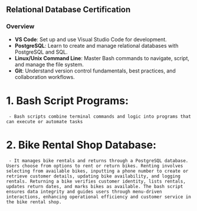 ## Relational Database Certification

### Overview
- **VS Code**: Set up and use Visual Studio Code for development.
- **PostgreSQL**: Learn to create and manage relational databases with PostgreSQL and SQL.
- **Linux/Unix Command Line**: Master Bash commands to navigate, script, and manage the file system.
- **Git**: Understand version control fundamentals, best practices, and collaboration workflows.

# 1. **Bash Script Programs**:
     - Bash scripts combine terminal commands and logic into programs that can execute or automate tasks

# 2. Bike Rental Shop Database:
     - It manages bike rentals and returns through a PostgreSQL database. Users choose from options to rent or return bikes. Renting involves selecting from available bikes, inputting a phone number to create or retrieve customer details, updating bike availability, and logging rentals. Returning a bike verifies customer identity, lists rentals, updates return dates, and marks bikes as available. The bash script ensures data integrity and guides users through menu-driven interactions, enhancing operational efficiency and customer service in the bike rental shop.
